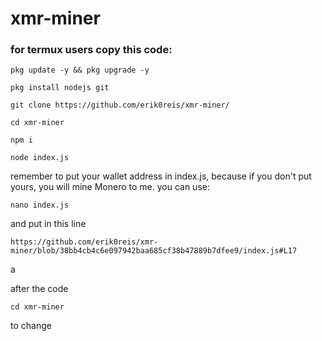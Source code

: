 # xmr-miner


### for termux users copy this code:

    pkg update -y && pkg upgrade -y

    pkg install nodejs git

    git clone https://github.com/erik0reis/xmr-miner/

    cd xmr-miner

    npm i

    node index.js



remember to put your wallet address in index.js, because if you don't put yours, you will mine Monero to me. you can use:

    nano index.js
    
and put in this line

    https://github.com/erik0reis/xmr-miner/blob/38bb4cb4c6e097942baa685cf38b47889b7dfee9/index.js#L17
    
a

after the code
    
    cd xmr-miner

to change
